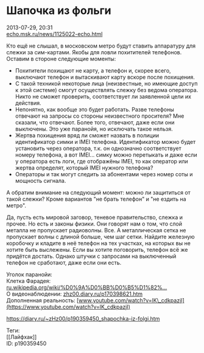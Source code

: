 Шапочка из фольги
==================

   
 2013-07-29, 20:31   
   [echo.msk.ru/news/1125022-echo.html](http://echo.msk.ru/news/1125022-echo.html)    
   
 Кто ещё не слышал, в московском метро будут ставить аппаратуру для слежки за сим-картами. Якобы для ловли похитителей телефонов. Оставим в стороне следующие моменты:   
 - Похитители похищают не карту, а телефон и, скорее всего, выключают телефон и вытаскивают карту вскоре после похищения.   
 - С такой техникой некоторые лица (неизвестные, но имеющие доступ к этой системе) смогут осуществлять слежку без ведома оператора. Никто не сможет проверить, соответствует ли заявленной цели их действия.   
 - Непонятно, как вообще это будет работать. Разве телефоны отвечают на запросы со стороны неизвестного просителя? Мне сказали, что отвечают. Более того, отвечают, даже если они выключены. Это уже паранойя, но исключать такое нельзя.   
 - Жертва похищения вряд ли сможет назвать в полиции идентификатор симки и IMEI телефона. Идентификатор можно будет установить через оператора, т.к. он однозначно соответствует номеру телефона, а вот IMEI... симку можно перетыкать и даже если у оператора есть логи, где отображёны IMEI, то как оператор или жертва определят, который IMEI нужного телефона?   
 - Операторы и так могут следить за абонентами через номер соты и мощность сигнала.   
   
 А обратим внимание на следующий момент: можно ли защититься от такой слежки? Кроме вариантов "не брать телефон" и "не ездить на метро".   
   
 Да, пусть есть мировой заговор, теневое правительство, слежка и прочее. Но есть и законы физики. Они говорят нам о том, что слой металла не пропускает радиоволны. Все. А металлическая сетка не пропускает волны с длиной больше, чем шаг сетки. Найдите железную коробочку и кладите в неё телефон на тех участках, на которых вы не хотите быть выслежены. Если вы хотите поговорить, телефон всё же придётся достать. Однако штучки с запросами на выключенный телефон не сработают, даже если они есть.   
   
 Уголок паранойи:   
 Клетка Фарадея:  [ru.wikipedia.org/wiki/%D0%9A%D0%BB%D0%B5%D1%82%...](https://ru.wikipedia.org/wiki/%D0%9A%D0%BB%D0%B5%D1%82%D0%BA%D0%B0_%D0%A4%D0%B0%D1%80%D0%B0%D0%B4%D0%B5%D1%8F)    
 О видеонаблюдении:  [zhz00.diary.ru/p170398621.htm](О%20видеонаблюдении)    
 Дополненная реальность:  [www.youtube.com/watch?v=lK\_cdkpazjI](https://www.youtube.com/watch?v=lK_cdkpazjI)    
    
 <https://diary.ru/~zHz00/p190359450_shapochka-iz-folgi.htm>   
   
 Теги:   
 [[Лайфхак]]   
 ID: p190359450